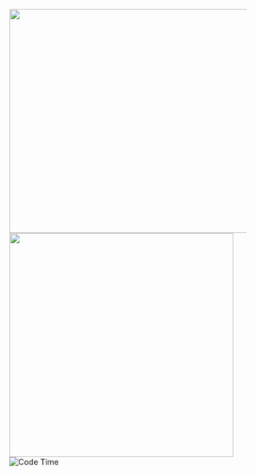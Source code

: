 <figure>
	<img src="https://wakatime.com/share/@0858d29e-7a84-490e-88b5-48d3025496c9/f58189a1-2327-4e88-b755-f8fa851a5200.svg" width="800" height="400"/>
	<img src="https://wakatime.com/share/@0858d29e-7a84-490e-88b5-48d3025496c9/06df8550-bc68-4b47-891a-92a63735e5a3.svg" width="400" height="400"/>
	<img alt="Code Time" src="https://img.shields.io/endpoint?style=plastic&url=https://codetime-api.datreks.com/badge/1013?logoColor=white%26project=%26recentMS=0%26showProject=false" />
</figure>
<!--Hi there 👋

<!--
**ravendark888/ravendark888** is a ✨ _special_ ✨ repository because its `README.md` (this file) appears on your GitHub profile.
<!--
Here are some ideas to get you started:
<--
- 🔭 I’m currently working on ...
- 🌱 I’m currently learning ...
- 👯 I’m looking to collaborate on ...
- 🤔 I’m looking for help with ...
- 💬 Ask me about ...
- 📫 How to reach me: ...
- 😄 Pronouns: ...
- ⚡ Fun fact: ...
-->
